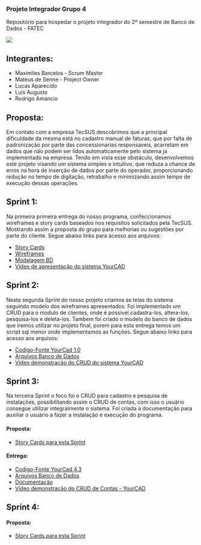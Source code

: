 ### Projeto Integrador Grupo 4

Repositório para hospedar o projeto integrador do 2º semestre de Banco de Dados - FATEC

![](https://raw.githubusercontent.com/labarro/projeto-integrador-2sem/master/LogoYCad.png)

## Integrantes:

- Maximiles Barcelos - Scrum Master
- Mateus de Senne - Project Owner
- Lucas Aparecido
- Luís Augusto
- Rodrigo Amancio

## Proposta:

  Em contato com a empresa TecSUS descobrimos que a principal dificuldade da mesma está no cadastro manual de faturas, que por falta de padronização por parte das concessionarias responsaveis, acarretam em dados que não podem ser lidos automaticamente pelo sistema ja implementado na empresa. 
  Tendo em vista esse obstáculo, desenvolvemos este projeto visando um sistema simples e intuitivo, que reduza a chance de erros na hora de inserção de dados por parte do operador, proporcionando redução no tempo de digitação, retrabalho e minimizando assim tempo de execução dessas operações.

## Sprint 1:

  Na primeira primeira entrega do nosso programa, confeccionamos wireframes e story cards baseados nos requisitos solicitados pela TecSUS. Mostrando assim a proposta do grupo para melhorias ou sugestões por parte do cliente.
  Segue abaixo links para acesso aos arquivos:
  
 - [Story Cards](https://github.com/labarro/projeto-integrador-2sem/tree/master/Sprint%201/Story%20Cards)
 - [Wireframes](https://github.com/labarro/projeto-integrador-2sem/tree/master/Sprint%201/Wireframes)
 - [Modelagem BD](https://github.com/labarro/projeto-integrador-2sem/tree/master/Sprint%201/Modelagem)
 - [Vídeo de apresentação do sistema YourCAD](https://youtu.be/LgQM_Gnv-NM)
 
 ## Sprint 2:
 
 Nesta segunda Sprint do nosso projeto criamos as telas do sistema seguindo modelo dos wireframes apresentados. 
Foi implementado um CRUD para o modulo de clientes, onde é possivel cadastra-los, altera-los, pesquisa-los e deleta-los.
Tambem foi criado o modelo do banco de dados que iremos utilizar no projeto final, porem para esta entrega temos um script sql menor onde implementamos as funções.
  Segue abaixo links para acesso aos arquivos:
  
  - [Codigo-Fonte YourCad 1.0](https://github.com/labarro/projeto-integrador-2sem/tree/master/Sprint%202/Codigo/YourCadBD)
  - [Arquivos Banco de Dados](https://github.com/labarro/projeto-integrador-2sem/tree/master/Sprint%202/Database)
  - [Vídeo demonstração do CRUD do sistema YourCAD](https://youtu.be/7Z75vC8O-2Y)
  
  ## Sprint 3:
  
  Na terceira Sprint o foco foi o CRUD para cadastro e pesquisa de instalações, possibilitando assim o CRUD de contas,  com isso o usuário consegue utilizar integralmente o sistema. Foi criada a documentação para auxiliar o usuário a fazer a instalação e execução do programa.
  
  #### Proposta:
      
  - [Story Cards para esta Sprint](https://github.com/labarro/projeto-integrador-2sem/tree/master/Sprint%203/Story%20Cards)
    
  #### Entrega:

  - [Codigo-Fonte YourCad 4.3](https://github.com/labarro/projeto-integrador-2sem/tree/master/Sprint%203/Codigo/YourCadBD)
  - [Arquivos Banco de Dados](https://github.com/labarro/projeto-integrador-2sem/tree/master/Sprint%203/Database)
  - [Documentação](https://github.com/labarro/projeto-integrador-2sem/tree/master/Sprint%203/Documentacao)
  - [Vídeo demonstração do CRUD de Contas - YourCAD](https://youtu.be/w4OWx9PUwqo)

## Sprint 4:

 #### Proposta:
 
 - [Story Cards para esta Sprint](https://github.com/labarro/projeto-integrador-2sem/blob/master/Sprint%204/Story%20Cards/)

